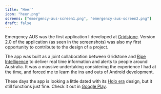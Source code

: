 ```yaml
---
title: "Heer"
icon: "heer.png"
screens: ["emergency-aus-screen1.png", "emergency-aus-screen2.png"]
draft: false
---
```


Emergency AUS was the first application I developed at
[Gridstone](//gridstone.com.au/). Version 2.0 of the application (as seen in the
screenshots) was also my first opportunity to contribute to the design of a project.

The app was built as a joint collaboration between Gridstone and
[Ripe Intelligence](https://ripeintel.info/) to deliver real time information and
alerts to people around Australia. It was a massive undertaking considering the
experience I had at the time, and forced me to learn the ins and outs of Android
development.

These days the app is looking a little dated with its
[Holo era](http://android-developers.blogspot.com.au/2012/01/holo-everywhere.html)
design, but it still functions just fine. Check it out in
[Google Play](https://play.google.com/store/apps/details?id=com.gridstone.emergencyaus).

